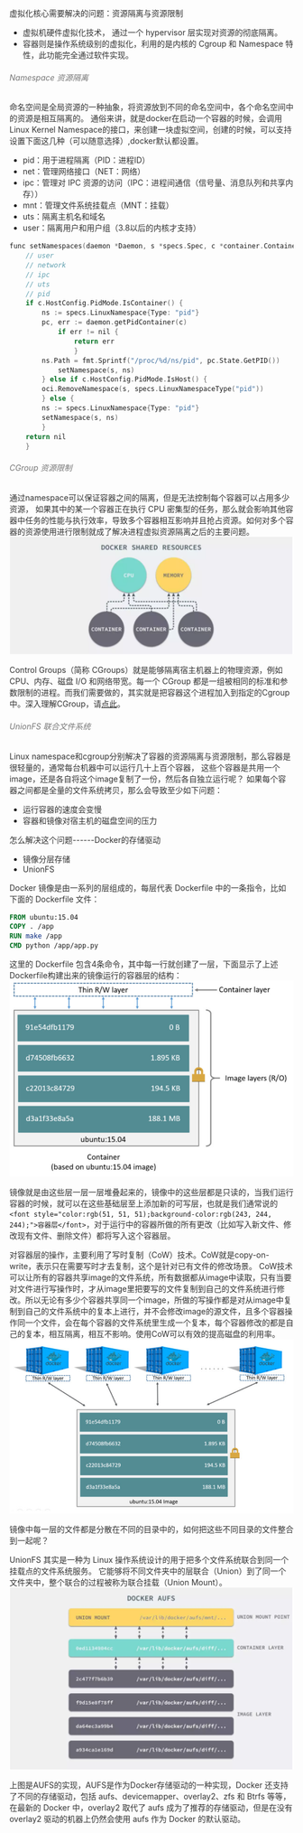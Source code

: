 <font style="color:rgb(51, 51, 51);">虚拟化核心需要解决的问题：资源隔离与资源限制</font>

+ <font style="color:rgb(51, 51, 51);">虚拟机硬件虚拟化技术， 通过一个 hypervisor 层实现对资源的彻底隔离。</font>
+ <font style="color:rgb(51, 51, 51);">容器则是操作系统级别的虚拟化，利用的是内核的 Cgroup 和 Namespace 特性，此功能完全通过软件实现。</font>

###### <font style="color:rgb(119, 119, 119);">Namespace 资源隔离</font>
<font style="color:rgb(51, 51, 51);">命名空间是全局资源的一种抽象，将资源放到不同的命名空间中，各个命名空间中的资源是相互隔离的。 通俗来讲，就是docker在启动一个容器的时候，会调用Linux Kernel Namespace的接口，来创建一块虚拟空间，创建的时候，可以支持设置下面这几种（可以随意选择）,docker默认都设置。</font>

+ <font style="color:rgb(51, 51, 51);">pid：用于进程隔离（PID：进程ID）</font>
+ <font style="color:rgb(51, 51, 51);">net：管理网络接口（NET：网络）</font>
+ <font style="color:rgb(51, 51, 51);">ipc：管理对 IPC 资源的访问（IPC：进程间通信（信号量、消息队列和共享内存））</font>
+ <font style="color:rgb(51, 51, 51);">mnt：管理文件系统挂载点（MNT：挂载）</font>
+ <font style="color:rgb(51, 51, 51);">uts：隔离主机名和域名</font>
+ <font style="color:rgb(51, 51, 51);">user：隔离用户和用户组（3.8以后的内核才支持）</font>

```c
func setNamespaces(daemon *Daemon, s *specs.Spec, c *container.Container) error {
    // user
    // network
    // ipc
    // uts
    // pid
    if c.HostConfig.PidMode.IsContainer() {
        ns := specs.LinuxNamespace{Type: "pid"}
        pc, err := daemon.getPidContainer(c)
            if err != nil {
                return err
                }
        ns.Path = fmt.Sprintf("/proc/%d/ns/pid", pc.State.GetPID())
            setNamespace(s, ns)
        } else if c.HostConfig.PidMode.IsHost() {
        oci.RemoveNamespace(s, specs.LinuxNamespaceType("pid"))
        } else {
        ns := specs.LinuxNamespace{Type: "pid"}
        setNamespace(s, ns)
        }
    return nil
    }
```

###### <font style="color:rgb(119, 119, 119);">CGroup 资源限制</font>
<font style="color:rgb(51, 51, 51);">通过namespace可以保证容器之间的隔离，但是无法控制每个容器可以占用多少资源， 如果其中的某一个容器正在执行 CPU 密集型的任务，那么就会影响其他容器中任务的性能与执行效率，导致多个容器相互影响并且抢占资源。如何对多个容器的资源使用进行限制就成了解决进程虚拟资源隔离之后的主要问题。</font>![](../../../images/1733055249736-5cd7eac9-4bcf-427b-829d-ba67acd3e7ae.png)

<font style="color:rgb(51, 51, 51);">Control Groups（简称 CGroups）就是能够隔离宿主机器上的物理资源，例如 CPU、内存、磁盘 I/O 和网络带宽。每一个 CGroup 都是一组被相同的标准和参数限制的进程。而我们需要做的，其实就是把容器这个进程加入到指定的Cgroup中。深入理解CGroup，请</font>[<font style="color:rgb(51, 51, 51);">点此</font>](!%5Bimage-20200323195718300%5D(C:%5CUsers%5Cliyongxin%5CAppData%5CRoaming%5CTypora%5Ctypora-user-images%5Cimage-20200323195718300.png))<font style="color:rgb(51, 51, 51);">。</font>

###### <font style="color:rgb(119, 119, 119);">UnionFS 联合文件系统</font>
<font style="color:rgb(51, 51, 51);">Linux namespace和cgroup分别解决了容器的资源隔离与资源限制，那么容器是很轻量的，通常每台机器中可以运行几十上百个容器， 这些个容器是共用一个image，还是各自将这个image复制了一份，然后各自独立运行呢？ 如果每个容器之间都是全量的文件系统拷贝，那么会导致至少如下问题：</font>

+ <font style="color:rgb(51, 51, 51);">运行容器的速度会变慢</font>
+ <font style="color:rgb(51, 51, 51);">容器和镜像对宿主机的磁盘空间的压力</font>

<font style="color:rgb(51, 51, 51);">怎么解决这个问题------Docker的存储驱动</font>

+ <font style="color:rgb(51, 51, 51);">镜像分层存储</font>
+ <font style="color:rgb(51, 51, 51);">UnionFS</font>

<font style="color:rgb(51, 51, 51);">Docker 镜像是由一系列的层组成的，每层代表 Dockerfile 中的一条指令，比如下面的 Dockerfile 文件：</font>

```dockerfile
FROM ubuntu:15.04
COPY . /app
RUN make /app
CMD python /app/app.py
```

<font style="color:rgb(51, 51, 51);">这里的 Dockerfile 包含4条命令，其中每一行就创建了一层，下面显示了上述Dockerfile构建出来的镜像运行的容器层的结构：</font>![](../../../images/1733055260482-2a2d302b-bf7e-4674-b9a7-50d9eb8f3d65.png)

<font style="color:rgb(51, 51, 51);">镜像就是由这些层一层一层堆叠起来的，镜像中的这些层都是只读的，当我们运行容器的时候，就可以在这些基础层至上添加新的可写层，也就是我们通常说的</font>`<font style="color:rgb(51, 51, 51);background-color:rgb(243, 244, 244);">容器层</font>`<font style="color:rgb(51, 51, 51);">，对于运行中的容器所做的所有更改（比如写入新文件、修改现有文件、删除文件）都将写入这个容器层。</font>

<font style="color:rgb(51, 51, 51);">对容器层的操作，主要利用了写时复制（CoW）技术。CoW就是copy-on-write，表示只在需要写时才去复制，这个是针对已有文件的修改场景。 CoW技术可以让所有的容器共享image的文件系统，所有数据都从image中读取，只有当要对文件进行写操作时，才从image里把要写的文件复制到自己的文件系统进行修改。所以无论有多少个容器共享同一个image，所做的写操作都是对从image中复制到自己的文件系统中的复本上进行，并不会修改image的源文件，且多个容器操作同一个文件，会在每个容器的文件系统里生成一个复本，每个容器修改的都是自己的复本，相互隔离，相互不影响。使用CoW可以有效的提高磁盘的利用率。 </font>![](../../../images/1733055269704-1b9e42be-7cf3-4cf6-8b14-062293ea235b.png)

<font style="color:rgb(51, 51, 51);">镜像中每一层的文件都是分散在不同的目录中的，如何把这些不同目录的文件整合到一起呢？</font>

<font style="color:rgb(51, 51, 51);">UnionFS 其实是一种为 Linux 操作系统设计的用于把多个文件系统联合到同一个挂载点的文件系统服务。 它能够将不同文件夹中的层联合（Union）到了同一个文件夹中，整个联合的过程被称为联合挂载（Union Mount）。</font>![](../../../images/1733055280716-04008e33-23ce-48aa-b5b6-723bf0d50cd3.png)

<font style="color:rgb(51, 51, 51);">上图是AUFS的实现，AUFS是作为Docker存储驱动的一种实现，Docker 还支持了不同的存储驱动，包括 aufs、devicemapper、overlay2、zfs 和 Btrfs 等等，在最新的 Docker 中，overlay2 取代了 aufs 成为了推荐的存储驱动，但是在没有 overlay2 驱动的机器上仍然会使用 aufs 作为 Docker 的默认驱动。 </font>

